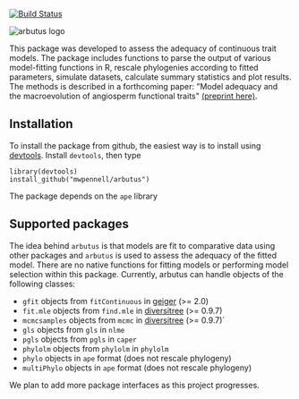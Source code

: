 
[![Build Status](https://travis-ci.org/mwpennell/arbutus.png?branch=master)](https://travis-ci.org/mwpennell/arbutus)

![arbutus logo](https://github.com/mwpennell/arbutus/raw/master/extra/arbutus_logo.png)

This package was developed to assess the adequacy of continuous trait models. The package includes functions to parse the output of various model-fitting functions in R, rescale phylogenies according to fitted parameters, simulate datasets, calculate summary statistics and plot results. The methods is described in a forthcoming paper: "Model adequacy and the macroevolution of angiosperm functional traits" [(preprint here)](http://biorxiv.org/content/early/2014/04/07/004002).

## Installation

To install the package from github, the easiest way is to install using [devtools](https://github.com/hadley/devtools). Install `devtools`, then type

```
library(devtools)
install_github("mwpennell/arbutus")
```

The package depends on the `ape` library



## Supported packages

The idea behind `arbutus` is that models are fit to comparative data using other packages and `arbutus` is used to assess the adequacy of the fitted model. There are no native functions for fitting models or performing model selection within this package. Currently, arbutus can handle objects of the following classes:

* `gfit` objects from `fitContinuous` in [geiger](https://github.com/mwpennell/geiger-v2) (>= 2.0)
* `fit.mle` objects from `find.mle` in [diversitree](https://github.com/richfitz/diversitree) (>= 0.9.7)
* `mcmcsamples` objects from `mcmc` in [diversitree](https://githbu.com/richfitz/diversitree) (>= 0.9.7)`
* `gls` objects from `gls` in `nlme`
* `pgls` objects from `pgls` in `caper`
* `phylolm` objects from `phylolm` in `phylolm`
* `phylo` objects in `ape` format (does not rescale phylogeny)
* `multiPhylo` objects in `ape` format (does not rescale phylogeny)

We plan to add more package interfaces as this project progresses.

